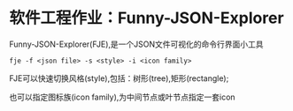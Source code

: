 # 软件工程作业：Funny-JSON-Explorer
Funny-JSON-Explorer(FJE),是一个JSON文件可视化的命令行界面小工具
```shell
fje -f <json file> -s <style> -i <icon family>
```
FJE可以快速切换风格(style),包括：树形(tree),矩形(rectangle);

也可以指定图标族(icon family),为中间节点或叶节点指定一套icon
